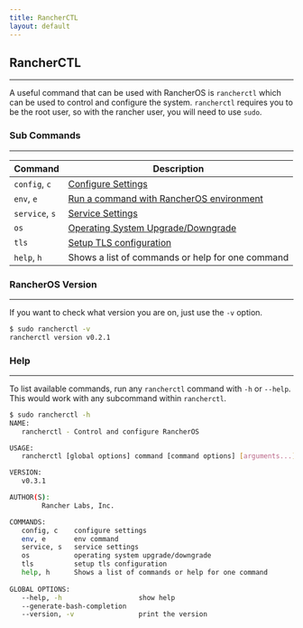 ```yaml
---
title: RancherCTL
layout: default
---
```


## RancherCTL
---
A useful command that can be used with RancherOS is `rancherctl` which can be used to control and configure the system. `rancherctl` requires you to be the root user, so with the rancher user, you will need to use `sudo`.


### Sub Commands
---
| Command  | Description                                     |
|----------|-------------------------------------------------|
|`config`, `c`  |	[Configure Settings]({{site.baseurl}}/docs/rancherctl/config/)                       |
|`env`, `e`     | [Run a command with RancherOS environment]({{site.baseurl}}/docs/rancherctl/env/)      |
|`service`, `s`   | [Service Settings]({{site.baseurl}}/docs/rancherctl/service/)                          |
|`os`           |   [Operating System Upgrade/Downgrade]({{site.baseurl}}/docs/rancherctl/os/)      |
|`tls`          |	[Setup TLS configuration]({{site.baseurl}}/docs/rancherctl/tls/)                 |
|`help`, `h`    |	Shows a list of commands or help for one command |


### RancherOS Version
---
If you want to check what version you are on, just use the `-v` option.

```sh
$ sudo rancherctl -v
rancherctl version v0.2.1
```
### Help
---
To list available commands, run any `rancherctl` command with `-h` or `--help`. This would work with any subcommand within `rancherctl`.

```sh
$ sudo rancherctl -h
NAME:
   rancherctl - Control and configure RancherOS

USAGE:
   rancherctl [global options] command [command options] [arguments...]

VERSION:
   v0.3.1

AUTHOR(S): 
        Rancher Labs, Inc.  

COMMANDS:
   config, c    configure settings
   env, e       env command
   service, s   service settings
   os           operating system upgrade/downgrade
   tls          setup tls configuration
   help, h      Shows a list of commands or help for one command
   
GLOBAL OPTIONS:
   --help, -h                   show help
   --generate-bash-completion   
   --version, -v                print the version

```

